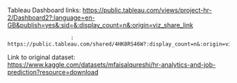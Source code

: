 Tableau Dashboard links: https://public.tableau.com/views/project-hr-2/Dashboard2?:language=en-GB&publish=yes&:sid=&:display_count=n&:origin=viz_share_link
                       
                       
                        : https://public.tableau.com/shared/4HK8RS46W?:display_count=n&:origin=viz_share_link


Link to original dataset: https://www.kaggle.com/datasets/mfaisalqureshi/hr-analytics-and-job-prediction?resource=download
